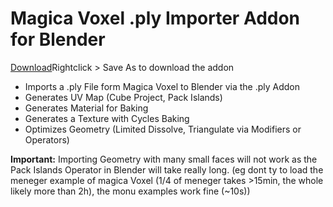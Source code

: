 # Magica Voxel .ply Importer Addon for Blender

[Download](https://github.com/mantrivo/import_magica_voxel_ply/raw/main/io_import_magica_ply.py)
​
Rightclick > Save As to download the addon
​
- Imports a .ply File form Magica Voxel to Blender via the .ply Addon
- Generates UV Map (Cube Project, Pack Islands)
- Generates Material for Baking
- Generates a Texture with Cycles Baking
- Optimizes Geometry (Limited Dissolve, Triangulate via Modifiers or Operators)

**Important:** Importing Geometry with many small faces will not work as the
Pack Islands Operator in Blender will take really long. (eg dont ty to load
the meneger example of magica Voxel (1/4 of meneger takes >15min, the whole
likely more than 2h), the monu examples work fine (~10s))
